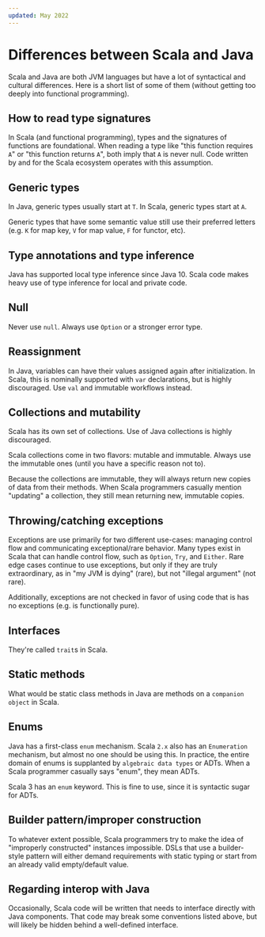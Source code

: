 ```yaml
---
updated: May 2022
---
```

# Differences between Scala and Java

Scala and Java are both JVM languages but have a lot of syntactical and cultural differences. Here is a short list of some of them (without getting too deeply into functional programming).

## How to read type signatures

In Scala (and functional programming), types and the signatures of functions are foundational. When reading a type like "this function requires `A`" or "this function returns `A`", both imply that `A` is never null. Code written by and for the Scala ecosystem operates with this assumption.

## Generic types

In Java, generic types usually start at `T`. In Scala, generic types start at `A`.

Generic types that have some semantic value still use their preferred letters (e.g. `K` for map key, `V` for map value, `F` for functor, etc).

## Type annotations and type inference

Java has supported local type inference since Java 10. Scala code makes heavy use of type inference for local and private code.

## Null

Never use `null`. Always use `Option` or a stronger error type.

## Reassignment

In Java, variables can have their values assigned again after initialization. In Scala, this is nominally supported with `var` declarations, but is highly discouraged. Use `val` and immutable workflows instead.

## Collections and mutability

Scala has its own set of collections. Use of Java collections is highly discouraged.

Scala collections come in two flavors: mutable and immutable. Always use the immutable ones (until you have a specific reason not to).

Because the collections are immutable, they will always return new copies of data from their methods. When Scala programmers casually mention "updating" a collection, they still mean returning new, immutable copies.

## Throwing/catching exceptions

Exceptions are use primarily for two different use-cases: managing control flow and communicating exceptional/rare behavior. Many types exist in Scala that can handle control flow, such as `Option`, `Try`, and `Either`. Rare edge cases continue to use exceptions, but only if they are truly extraordinary, as in "my JVM is dying" (rare), but not "illegal argument" (not rare).

Additionally, exceptions are not checked in favor of using code that is has no exceptions (e.g. is functionally pure).

## Interfaces

They're called `trait`s in Scala.

## Static methods

What would be static class methods in Java are methods on a `companion object` in Scala.

## Enums

Java has a first-class `enum` mechanism. Scala `2.x` also has an `Enumeration` mechanism, but almost no one should be using this. In practice, the entire domain of enums is supplanted by `algebraic data types` or ADTs. When a Scala programmer casually says "enum", they mean ADTs.

Scala 3 has an `enum` keyword. This is fine to use, since it is syntactic sugar for ADTs.

## Builder pattern/improper construction

To whatever extent possible, Scala programmers try to make the idea of "improperly constructed" instances impossible. DSLs that use a builder-style pattern will either demand requirements with static typing or start from an already valid empty/default value.

## Regarding interop with Java

Occasionally, Scala code will be written that needs to interface directly with Java components. That code may break some conventions listed above, but will likely be hidden behind a well-defined interface.
